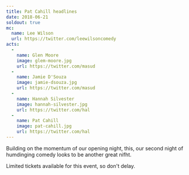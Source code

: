 ```yaml
---
title: Pat Cahill headlines
date: 2018-06-21
soldout: true
mc:
  name: Lee Wilson
  url: https://twitter.com/leewilsoncomedy
acts:
  -
    name: Glen Moore
    image: glem-moore.jpg
    url: https://twitter.com/masud
  -
    name: Jamie D'Souza
    image: jamie-dsouza.jpg
    url: https://twitter.com/masud
  -
    name: Hannah Silvester
    image: hannah-silvester.jpg
    url: https://twitter.com/hal
  -
    name: Pat Cahill
    image: pat-cahill.jpg
    url: https://twitter.com/hal
---
```


Building on the momentum of our opening night, this, our second night of humdinging comedy looks to be another great nifht.

Limited tickets available for this event, so don't delay.


